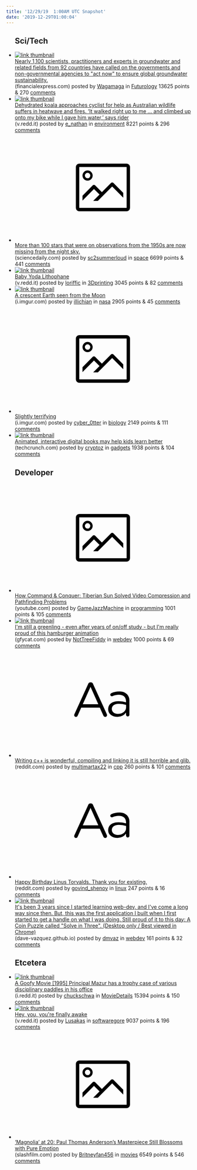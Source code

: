 ```yaml
---
title: '12/29/19  1:00AM UTC Snapshot'
date: '2019-12-29T01:00:04'
---
```

<ul>
<h2>Sci/Tech</h2>

<li><a href='https://www.financialexpress.com/lifestyle/science/shocking-fall-in-groundwater-levels-over-1000-experts-call-for-global-action-on-depleting-groundwater/1803803/'><img src='https://b.thumbs.redditmedia.com/uwNzftnYIqKGuU5WNtEMELL9Bb1Z5LsUcha3d2tDc_k.jpg' alt='link thumbnail'></a><div><div class='linkTitle'><a href='https://www.financialexpress.com/lifestyle/science/shocking-fall-in-groundwater-levels-over-1000-experts-call-for-global-action-on-depleting-groundwater/1803803/'>Nearly 1,100 scientists, practitioners and experts in groundwater and related fields from 92 countries have called on the governments and non-governmental agencies to "act now" to ensure global groundwater sustainability.</a></div>(financialexpress.com) posted by <a href='https://www.reddit.com/user/Wagamaga'>Wagamaga</a> in <a href='https://www.reddit.com/r/Futurology'>Futurology</a> 13625 points & 270 <a href='https://www.reddit.com/r/Futurology/comments/egqp25/nearly_1100_scientists_practitioners_and_experts/'>comments</a></div></li>

<li><a href='https://v.redd.it/auk7inep9d741'><img src='https://b.thumbs.redditmedia.com/LB7SJtjewl-3cilKA6ruTcokzxpE4hRV1nSn_fKLKXE.jpg' alt='link thumbnail'></a><div><div class='linkTitle'><a href='https://v.redd.it/auk7inep9d741'>Dehydrated koala approaches cyclist for help as Australian wildlife suffers in heatwave and fires. ‘It walked right up to me ... and climbed up onto my bike while I gave him water,’ says rider</a></div>(v.redd.it) posted by <a href='https://www.reddit.com/user/e_nathan'>e_nathan</a> in <a href='https://www.reddit.com/r/environment'>environment</a> 8221 points & 296 <a href='https://www.reddit.com/r/environment/comments/egq5tr/dehydrated_koala_approaches_cyclist_for_help_as/'>comments</a></div></li>

<li><a href='https://www.sciencedaily.com/releases/2019/12/191212105854.htm'><svg version='1.1' viewBox='-34 -14 104 64' preserveAspectRatio='xMidYMid meet' xmlns='http://www.w3.org/2000/svg' xmlns:xlink='http://www.w3.org/1999/xlink'>
        <title>link thumbnail</title>
        <path d='M32,4H4A2,2,0,0,0,2,6V30a2,2,0,0,0,2,2H32a2,2,0,0,0,2-2V6A2,2,0,0,0,32,4ZM4,30V6H32V30Z'></path>
        <path d='M8.92,14a3,3,0,1,0-3-3A3,3,0,0,0,8.92,14Zm0-4.6A1.6,1.6,0,1,1,7.33,11,1.6,1.6,0,0,1,8.92,9.41Z'></path>
        <path d='M22.78,15.37l-5.4,5.4-4-4a1,1,0,0,0-1.41,0L5.92,22.9v2.83l6.79-6.79L16,22.18l-3.75,3.75H15l8.45-8.45L30,24V21.18l-5.81-5.81A1,1,0,0,0,22.78,15.37Z'></path>
    </svg></a><div><div class='linkTitle'><a href='https://www.sciencedaily.com/releases/2019/12/191212105854.htm'>More than 100 stars that were on observations from the 1950s are now missing from the night sky.</a></div>(sciencedaily.com) posted by <a href='https://www.reddit.com/user/sc2summerloud'>sc2summerloud</a> in <a href='https://www.reddit.com/r/space'>space</a> 6699 points & 441 <a href='https://www.reddit.com/r/space/comments/egsise/more_than_100_stars_that_were_on_observations/'>comments</a></div></li>

<li><a href='https://v.redd.it/gfs1nomssb741'><img src='https://b.thumbs.redditmedia.com/gMIcNeNH80gIoauUnZ8I7nUdKNymDoGPPiQuMZ4FCko.jpg' alt='link thumbnail'></a><div><div class='linkTitle'><a href='https://v.redd.it/gfs1nomssb741'>Baby Yoda Lithophane</a></div>(v.redd.it) posted by <a href='https://www.reddit.com/user/loriffic'>loriffic</a> in <a href='https://www.reddit.com/r/3Dprinting'>3Dprinting</a> 3045 points & 82 <a href='https://www.reddit.com/r/3Dprinting/comments/egnvlo/baby_yoda_lithophane/'>comments</a></div></li>

<li><a href='https://i.imgur.com/eovddYz.png'><img src='https://b.thumbs.redditmedia.com/LeiJUnpDObsKUmynEby7bZeWyHgxqhplx9W23gxfn8k.jpg' alt='link thumbnail'></a><div><div class='linkTitle'><a href='https://i.imgur.com/eovddYz.png'>A crescent Earth seen from the Moon</a></div>(i.imgur.com) posted by <a href='https://www.reddit.com/user/illichian'>illichian</a> in <a href='https://www.reddit.com/r/nasa'>nasa</a> 2905 points & 45 <a href='https://www.reddit.com/r/nasa/comments/egnnvo/a_crescent_earth_seen_from_the_moon/'>comments</a></div></li>

<li><a href='https://i.imgur.com/blxe5Fr.gifv'><svg version='1.1' viewBox='-34 -14 104 64' preserveAspectRatio='xMidYMid meet' xmlns='http://www.w3.org/2000/svg' xmlns:xlink='http://www.w3.org/1999/xlink'>
        <title>link thumbnail</title>
        <path d='M32,4H4A2,2,0,0,0,2,6V30a2,2,0,0,0,2,2H32a2,2,0,0,0,2-2V6A2,2,0,0,0,32,4ZM4,30V6H32V30Z'></path>
        <path d='M8.92,14a3,3,0,1,0-3-3A3,3,0,0,0,8.92,14Zm0-4.6A1.6,1.6,0,1,1,7.33,11,1.6,1.6,0,0,1,8.92,9.41Z'></path>
        <path d='M22.78,15.37l-5.4,5.4-4-4a1,1,0,0,0-1.41,0L5.92,22.9v2.83l6.79-6.79L16,22.18l-3.75,3.75H15l8.45-8.45L30,24V21.18l-5.81-5.81A1,1,0,0,0,22.78,15.37Z'></path>
    </svg></a><div><div class='linkTitle'><a href='https://i.imgur.com/blxe5Fr.gifv'>Slightly terrifying</a></div>(i.imgur.com) posted by <a href='https://www.reddit.com/user/cyber_0tter'>cyber_0tter</a> in <a href='https://www.reddit.com/r/biology'>biology</a> 2149 points & 111 <a href='https://www.reddit.com/r/biology/comments/egus6l/slightly_terrifying/'>comments</a></div></li>

<li><a href='https://techcrunch.com/2019/12/27/animated-interactive-digital-books-may-help-kids-learn-better/'><img src='https://a.thumbs.redditmedia.com/Z6AZekWtqzuCmRiwE-A1KYt5-Dr_i0lZyzsWKN_H-W0.jpg' alt='link thumbnail'></a><div><div class='linkTitle'><a href='https://techcrunch.com/2019/12/27/animated-interactive-digital-books-may-help-kids-learn-better/'>Animated, interactive digital books may help kids learn better</a></div>(techcrunch.com) posted by <a href='https://www.reddit.com/user/cryptoz'>cryptoz</a> in <a href='https://www.reddit.com/r/gadgets'>gadgets</a> 1938 points & 104 <a href='https://www.reddit.com/r/gadgets/comments/egqudy/animated_interactive_digital_books_may_help_kids/'>comments</a></div></li>

<h2>Developer</h2>

<li><a href='https://www.youtube.com/watch?v=S-VAL7Epn3o'><svg version='1.1' viewBox='-34 -14 104 64' preserveAspectRatio='xMidYMid meet' xmlns='http://www.w3.org/2000/svg' xmlns:xlink='http://www.w3.org/1999/xlink'>
        <title>link thumbnail</title>
        <path d='M32,4H4A2,2,0,0,0,2,6V30a2,2,0,0,0,2,2H32a2,2,0,0,0,2-2V6A2,2,0,0,0,32,4ZM4,30V6H32V30Z'></path>
        <path d='M8.92,14a3,3,0,1,0-3-3A3,3,0,0,0,8.92,14Zm0-4.6A1.6,1.6,0,1,1,7.33,11,1.6,1.6,0,0,1,8.92,9.41Z'></path>
        <path d='M22.78,15.37l-5.4,5.4-4-4a1,1,0,0,0-1.41,0L5.92,22.9v2.83l6.79-6.79L16,22.18l-3.75,3.75H15l8.45-8.45L30,24V21.18l-5.81-5.81A1,1,0,0,0,22.78,15.37Z'></path>
    </svg></a><div><div class='linkTitle'><a href='https://www.youtube.com/watch?v=S-VAL7Epn3o'>How Command &amp; Conquer: Tiberian Sun Solved Video Compression and Pathfinding Problems</a></div>(youtube.com) posted by <a href='https://www.reddit.com/user/GameJazzMachine'>GameJazzMachine</a> in <a href='https://www.reddit.com/r/programming'>programming</a> 1001 points & 105 <a href='https://www.reddit.com/r/programming/comments/egpr59/how_command_conquer_tiberian_sun_solved_video/'>comments</a></div></li>

<li><a href='https://gfycat.com/ableuglyaffenpinscher-menu-button-hamburger-animated-css'><img src='https://a.thumbs.redditmedia.com/pu9D9jeNbHlXYYzKNuAhj0KMYsY_U9w-j4qUrunDan8.jpg' alt='link thumbnail'></a><div><div class='linkTitle'><a href='https://gfycat.com/ableuglyaffenpinscher-menu-button-hamburger-animated-css'>I'm still a greenling - even after years of on/off study - but I'm really proud of this hamburger animation</a></div>(gfycat.com) posted by <a href='https://www.reddit.com/user/NotTreeFiddy'>NotTreeFiddy</a> in <a href='https://www.reddit.com/r/webdev'>webdev</a> 1000 points & 69 <a href='https://www.reddit.com/r/webdev/comments/egpad2/im_still_a_greenling_even_after_years_of_onoff/'>comments</a></div></li>

<li><a href='https://www.reddit.com/r/cpp/comments/egrzd0/writing_c_is_wonderful_compiling_and_linking_it/'><svg version='1.1' viewBox='-34 -12 104 64' preserveAspectRatio='xMidYMid slice' xmlns='http://www.w3.org/2000/svg' xmlns:xlink='http://www.w3.org/1999/xlink'>
        <title>text link thumbnail</title>
        <path d='M12.19,8.84a1.45,1.45,0,0,0-1.4-1h-.12a1.46,1.46,0,0,0-1.42,1L1.14,26.56a1.29,1.29,0,0,0-.14.59,1,1,0,0,0,1,1,1.12,1.12,0,0,0,1.08-.77l2.08-4.65h11l2.08,4.59a1.24,1.24,0,0,0,1.12.83,1.08,1.08,0,0,0,1.08-1.08,1.64,1.64,0,0,0-.14-.57ZM6.08,20.71l4.59-10.22,4.6,10.22Z'>
        </path>
        <path d='M32.24,14.78A6.35,6.35,0,0,0,27.6,13.2a11.36,11.36,0,0,0-4.7,1,1,1,0,0,0-.58.89,1,1,0,0,0,.94.92,1.23,1.23,0,0,0,.39-.08,8.87,8.87,0,0,1,3.72-.81c2.7,0,4.28,1.33,4.28,3.92v.5a15.29,15.29,0,0,0-4.42-.61c-3.64,0-6.14,1.61-6.14,4.64v.05c0,2.95,2.7,4.48,5.37,4.48a6.29,6.29,0,0,0,5.19-2.48V26.9a1,1,0,0,0,1,1,1,1,0,0,0,1-1.06V19A5.71,5.71,0,0,0,32.24,14.78Zm-.56,7.7c0,2.28-2.17,3.89-4.81,3.89-1.94,0-3.61-1.06-3.61-2.86v-.06c0-1.8,1.5-3,4.2-3a15.2,15.2,0,0,1,4.22.61Z'>
        </path>
    </svg></a><div><div class='linkTitle'><a href='https://www.reddit.com/r/cpp/comments/egrzd0/writing_c_is_wonderful_compiling_and_linking_it/'>Writing c++ is wonderful, compiling and linking it is still horrible and glib.</a></div>(reddit.com) posted by <a href='https://www.reddit.com/user/multimartax22'>multimartax22</a> in <a href='https://www.reddit.com/r/cpp'>cpp</a> 260 points & 101 <a href='https://www.reddit.com/r/cpp/comments/egrzd0/writing_c_is_wonderful_compiling_and_linking_it/'>comments</a></div></li>

<li><a href='https://www.reddit.com/r/linux/comments/egpepx/happy_birthday_linus_torvalds_thank_you_for/'><svg version='1.1' viewBox='-34 -12 104 64' preserveAspectRatio='xMidYMid slice' xmlns='http://www.w3.org/2000/svg' xmlns:xlink='http://www.w3.org/1999/xlink'>
        <title>text link thumbnail</title>
        <path d='M12.19,8.84a1.45,1.45,0,0,0-1.4-1h-.12a1.46,1.46,0,0,0-1.42,1L1.14,26.56a1.29,1.29,0,0,0-.14.59,1,1,0,0,0,1,1,1.12,1.12,0,0,0,1.08-.77l2.08-4.65h11l2.08,4.59a1.24,1.24,0,0,0,1.12.83,1.08,1.08,0,0,0,1.08-1.08,1.64,1.64,0,0,0-.14-.57ZM6.08,20.71l4.59-10.22,4.6,10.22Z'>
        </path>
        <path d='M32.24,14.78A6.35,6.35,0,0,0,27.6,13.2a11.36,11.36,0,0,0-4.7,1,1,1,0,0,0-.58.89,1,1,0,0,0,.94.92,1.23,1.23,0,0,0,.39-.08,8.87,8.87,0,0,1,3.72-.81c2.7,0,4.28,1.33,4.28,3.92v.5a15.29,15.29,0,0,0-4.42-.61c-3.64,0-6.14,1.61-6.14,4.64v.05c0,2.95,2.7,4.48,5.37,4.48a6.29,6.29,0,0,0,5.19-2.48V26.9a1,1,0,0,0,1,1,1,1,0,0,0,1-1.06V19A5.71,5.71,0,0,0,32.24,14.78Zm-.56,7.7c0,2.28-2.17,3.89-4.81,3.89-1.94,0-3.61-1.06-3.61-2.86v-.06c0-1.8,1.5-3,4.2-3a15.2,15.2,0,0,1,4.22.61Z'>
        </path>
    </svg></a><div><div class='linkTitle'><a href='https://www.reddit.com/r/linux/comments/egpepx/happy_birthday_linus_torvalds_thank_you_for/'>Happy Birthday Linus Torvalds. Thank you for existing.</a></div>(reddit.com) posted by <a href='https://www.reddit.com/user/govind_shenoy'>govind_shenoy</a> in <a href='https://www.reddit.com/r/linux'>linux</a> 247 points & 16 <a href='https://www.reddit.com/r/linux/comments/egpepx/happy_birthday_linus_torvalds_thank_you_for/'>comments</a></div></li>

<li><a href='https://dave-vazquez.github.io/solve-in-three/'><img src='https://b.thumbs.redditmedia.com/lzH_mnUrRa-HJXlYiFbVayaWr3GzGMpAsf3_xcQy4MU.jpg' alt='link thumbnail'></a><div><div class='linkTitle'><a href='https://dave-vazquez.github.io/solve-in-three/'>It's been 3 years since I started learning web-dev, and I've come a long way since then. But, this was the first application I built when I first started to get a handle on what I was doing. Still proud of it to this day: A Coin Puzzle called "Solve in Three". (Desktop only / Best viewed in Chrome)</a></div>(dave-vazquez.github.io) posted by <a href='https://www.reddit.com/user/dmvaz'>dmvaz</a> in <a href='https://www.reddit.com/r/webdev'>webdev</a> 161 points & 32 <a href='https://www.reddit.com/r/webdev/comments/egm5w6/its_been_3_years_since_i_started_learning_webdev/'>comments</a></div></li>

<h2>Etcetera</h2>

<li><a href='https://i.redd.it/kye0gcolee741.jpg'><img src='https://b.thumbs.redditmedia.com/Hxx2tZKsGr81hUosRolCFBsbb3qvOPgciX-zhQzUgIc.jpg' alt='link thumbnail'></a><div><div class='linkTitle'><a href='https://i.redd.it/kye0gcolee741.jpg'>A Goofy Movie [1995] Principal Mazur has a trophy case of various disciplinary paddles in his office</a></div>(i.redd.it) posted by <a href='https://www.reddit.com/user/chuckschwa'>chuckschwa</a> in <a href='https://www.reddit.com/r/MovieDetails'>MovieDetails</a> 15394 points & 150 <a href='https://www.reddit.com/r/MovieDetails/comments/egsir8/a_goofy_movie_1995_principal_mazur_has_a_trophy/'>comments</a></div></li>

<li><a href='https://v.redd.it/r49153i8o8741'><img src='https://a.thumbs.redditmedia.com/6ggqXiv08vQCKyGmvboGyub6-BwcPHnuZxTyoi8m_r0.jpg' alt='link thumbnail'></a><div><div class='linkTitle'><a href='https://v.redd.it/r49153i8o8741'>Hey, you, you're finally awake</a></div>(v.redd.it) posted by <a href='https://www.reddit.com/user/Lusakas'>Lusakas</a> in <a href='https://www.reddit.com/r/softwaregore'>softwaregore</a> 9037 points & 196 <a href='https://www.reddit.com/r/softwaregore/comments/egooge/hey_you_youre_finally_awake/'>comments</a></div></li>

<li><a href='https://www.slashfilm.com/magnolia-revisited/'><svg version='1.1' viewBox='-34 -14 104 64' preserveAspectRatio='xMidYMid meet' xmlns='http://www.w3.org/2000/svg' xmlns:xlink='http://www.w3.org/1999/xlink'>
        <title>link thumbnail</title>
        <path d='M32,4H4A2,2,0,0,0,2,6V30a2,2,0,0,0,2,2H32a2,2,0,0,0,2-2V6A2,2,0,0,0,32,4ZM4,30V6H32V30Z'></path>
        <path d='M8.92,14a3,3,0,1,0-3-3A3,3,0,0,0,8.92,14Zm0-4.6A1.6,1.6,0,1,1,7.33,11,1.6,1.6,0,0,1,8.92,9.41Z'></path>
        <path d='M22.78,15.37l-5.4,5.4-4-4a1,1,0,0,0-1.41,0L5.92,22.9v2.83l6.79-6.79L16,22.18l-3.75,3.75H15l8.45-8.45L30,24V21.18l-5.81-5.81A1,1,0,0,0,22.78,15.37Z'></path>
    </svg></a><div><div class='linkTitle'><a href='https://www.slashfilm.com/magnolia-revisited/'>‘Magnolia’ at 20: Paul Thomas Anderson’s Masterpiece Still Blossoms with Pure Emotion</a></div>(slashfilm.com) posted by <a href='https://www.reddit.com/user/Britneyfan456'>Britneyfan456</a> in <a href='https://www.reddit.com/r/movies'>movies</a> 6549 points & 546 <a href='https://www.reddit.com/r/movies/comments/egr84p/magnolia_at_20_paul_thomas_andersons_masterpiece/'>comments</a></div></li>

</ul>

